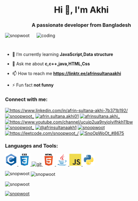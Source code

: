 <h1 align="center">Hi 👋, I'm Akhi</h1>
<h3 align="center">A passionate developer from Bangladesh</h3>
<img align ="right" alt ="coding" width ="400" src ="https://tenor.com/en-GB/view/programming-gif-25868426.gif"
<p align="left"> <img src="https://komarev.com/ghpvc/?username=snopwoot&label=Profile%20views&color=0e75b6&style=flat" alt="snopwoot" /> </p>

<p align="left"> <a href="https://twitter.com/" target="blank"><img src="https://img.shields.io/twitter/follow/?logo=twitter&style=for-the-badge" alt="" /></a> </p>

- 🌱 I’m currently learning **JavaScript,Data structure**

- 💬 Ask me about **c,c++,java,HTML,Css**

- 📫 How to reach me **https://linktr.ee/afrinsultanaakhi**

- ⚡ Fun fact **not funny**

<h3 align="left">Connect with me:</h3>
<p align="left">
<a href="https://linkedin.com/in/https://www.linkedin.com/in/afrin-sultana-akhi-7b371b192/" target="blank"><img align="center" src="https://raw.githubusercontent.com/rahuldkjain/github-profile-readme-generator/master/src/images/icons/Social/linked-in-alt.svg" alt="https://www.linkedin.com/in/afrin-sultana-akhi-7b371b192/" height="30" width="40" /></a>
<a href="https://stackoverflow.com/users/snoopwoot_" target="blank"><img align="center" src="https://raw.githubusercontent.com/rahuldkjain/github-profile-readme-generator/master/src/images/icons/Social/stack-overflow.svg" alt="snoopwoot_" height="30" width="40" /></a>
<a href="https://fb.com/afrin.sultana.akhi01" target="blank"><img align="center" src="https://raw.githubusercontent.com/rahuldkjain/github-profile-readme-generator/master/src/images/icons/Social/facebook.svg" alt="afrin.sultana.akhi01" height="30" width="40" /></a>
<a href="https://instagram.com/afrinsultana.akhi_" target="blank"><img align="center" src="https://raw.githubusercontent.com/rahuldkjain/github-profile-readme-generator/master/src/images/icons/Social/instagram.svg" alt="afrinsultana.akhi_" height="30" width="40" /></a>
<a href="https://www.youtube.com/c/https://www.youtube.com/channel/ucujp2ua9nyjolvifhkh11bw" target="blank"><img align="center" src="https://raw.githubusercontent.com/rahuldkjain/github-profile-readme-generator/master/src/images/icons/Social/youtube.svg" alt="https://www.youtube.com/channel/ucujp2ua9nyjolvifhkh11bw" height="30" width="40" /></a>
<a href="https://www.codechef.com/users/snoopwoot_" target="blank"><img align="center" src="https://cdn.jsdelivr.net/npm/simple-icons@3.1.0/icons/codechef.svg" alt="snoopwoot_" height="30" width="40" /></a>
<a href="https://www.hackerrank.com/@afrinsultanaakh1" target="blank"><img align="center" src="https://raw.githubusercontent.com/rahuldkjain/github-profile-readme-generator/master/src/images/icons/Social/hackerrank.svg" alt="@afrinsultanaakh1" height="30" width="40" /></a>
<a href="https://codeforces.com/profile/snoopwoot" target="blank"><img align="center" src="https://raw.githubusercontent.com/rahuldkjain/github-profile-readme-generator/master/src/images/icons/Social/codeforces.svg" alt="snoopwoot" height="30" width="40" /></a>
<a href="https://www.leetcode.com/https://leetcode.com/snoopwoot_/" target="blank"><img align="center" src="https://raw.githubusercontent.com/rahuldkjain/github-profile-readme-generator/master/src/images/icons/Social/leet-code.svg" alt="https://leetcode.com/snoopwoot_/" height="30" width="40" /></a>
<a href="https://discord.gg/SnoOpWoOt_#8675" target="blank"><img align="center" src="https://raw.githubusercontent.com/rahuldkjain/github-profile-readme-generator/master/src/images/icons/Social/discord.svg" alt="SnoOpWoOt_#8675" height="30" width="40" /></a>
</p>

<h3 align="left">Languages and Tools:</h3>
<p align="left"> <a href="https://www.cprogramming.com/" target="_blank" rel="noreferrer"> <img src="https://raw.githubusercontent.com/devicons/devicon/master/icons/c/c-original.svg" alt="c" width="40" height="40"/> </a> <a href="https://www.w3schools.com/css/" target="_blank" rel="noreferrer"> <img src="https://raw.githubusercontent.com/devicons/devicon/master/icons/css3/css3-original-wordmark.svg" alt="css3" width="40" height="40"/> </a> <a href="https://git-scm.com/" target="_blank" rel="noreferrer"> <img src="https://www.vectorlogo.zone/logos/git-scm/git-scm-icon.svg" alt="git" width="40" height="40"/> </a> <a href="https://www.w3.org/html/" target="_blank" rel="noreferrer"> <img src="https://raw.githubusercontent.com/devicons/devicon/master/icons/html5/html5-original-wordmark.svg" alt="html5" width="40" height="40"/> </a> <a href="https://www.java.com" target="_blank" rel="noreferrer"> <img src="https://raw.githubusercontent.com/devicons/devicon/master/icons/java/java-original.svg" alt="java" width="40" height="40"/> </a> <a href="https://developer.mozilla.org/en-US/docs/Web/JavaScript" target="_blank" rel="noreferrer"> <img src="https://raw.githubusercontent.com/devicons/devicon/master/icons/javascript/javascript-original.svg" alt="javascript" width="40" height="40"/> </a> <a href="https://www.python.org" target="_blank" rel="noreferrer"> <img src="https://raw.githubusercontent.com/devicons/devicon/master/icons/python/python-original.svg" alt="python" width="40" height="40"/> </a> </p>

<p><img align="left" src="https://github-readme-stats.vercel.app/api/top-langs?username=snopwoot&show_icons=true&locale=en&layout=compact" alt="snopwoot" /></p>

<p>&nbsp;<img align="center" src="https://github-readme-stats.vercel.app/api?username=snopwoot&show_icons=true&locale=en" alt="snopwoot" /></p>

<p><img align="center" src="https://github-readme-streak-stats.herokuapp.com/?user=snopwoot&" alt="snopwoot" /></p>
<p align="left"> <a href="https://github.com/ryo-ma/github-profile-trophy"><img src="https://github-profile-trophy.vercel.app/?username=snopwoot" alt="snopwoot" /></a> </p>
